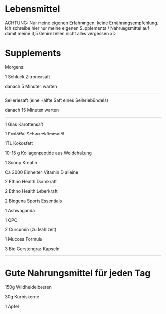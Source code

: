 # Lebensmittel

ACHTUNG: Nur meine eigenen Erfahrungen, keine Ernährungsempfehlung. Ich schreibe hier nur meine eigenen Supplements / Nahrungsmittel auf damit meine 3,5 Gehirnzellen nicht alles vergessen xD

# Supplements

Morgens:

1 Schluck Zitronensaft

danach 5 Minuten warten 

___

Selleriesaft (eine Hälfte Saft eines Selleriebündels)
 
danach 15 Minuten warten

___

1 Glas Karottensaft

1 Esslöffel Schwarzkümmelöl

1TL Kokosfett

10-15 g Kollagenpeptide aus Weidehaltung

1 Scoop Kreatin

Ca 3000 Einheiten Vitamin D alleine

2 Ethno Health Darmkraft

2 Ethno Health Leberkraft

2 Biogena Sports Essentials

1 Ashwaganda

1 OPC

2 Curcumin (zu Mahlzeit)

1 Mucosa Formula

3 Bio Gerstengras Kapseln
_________

# Gute Nahrungsmittel für jeden Tag

150g Wildheidelbeeren

30g Kürbiskerne

1 Apfel